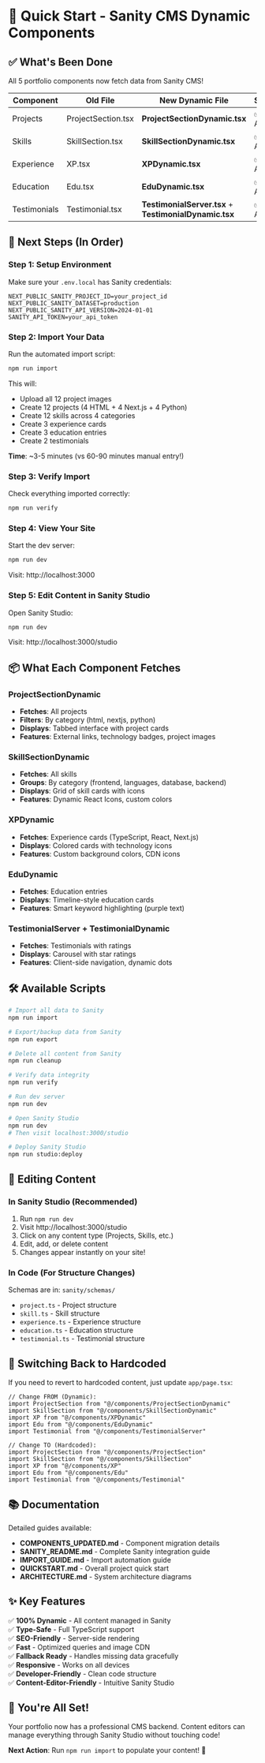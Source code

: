 # 🚀 Quick Start - Sanity CMS Dynamic Components

## ✅ What's Been Done

All 5 portfolio components now fetch data from Sanity CMS!

| Component | Old File | New Dynamic File | Status |
|-----------|----------|------------------|--------|
| Projects | ProjectSection.tsx | **ProjectSectionDynamic.tsx** | ✅ Active |
| Skills | SkillSection.tsx | **SkillSectionDynamic.tsx** | ✅ Active |
| Experience | XP.tsx | **XPDynamic.tsx** | ✅ Active |
| Education | Edu.tsx | **EduDynamic.tsx** | ✅ Active |
| Testimonials | Testimonial.tsx | **TestimonialServer.tsx** + **TestimonialDynamic.tsx** | ✅ Active |

## 🎯 Next Steps (In Order)

### Step 1: Setup Environment
Make sure your `.env.local` has Sanity credentials:
```env
NEXT_PUBLIC_SANITY_PROJECT_ID=your_project_id
NEXT_PUBLIC_SANITY_DATASET=production
NEXT_PUBLIC_SANITY_API_VERSION=2024-01-01
SANITY_API_TOKEN=your_api_token
```

### Step 2: Import Your Data
Run the automated import script:
```bash
npm run import
```

This will:
- Upload all 12 project images
- Create 12 projects (4 HTML + 4 Next.js + 4 Python)
- Create 12 skills across 4 categories
- Create 3 experience cards
- Create 3 education entries
- Create 2 testimonials

**Time**: ~3-5 minutes (vs 60-90 minutes manual entry!)

### Step 3: Verify Import
Check everything imported correctly:
```bash
npm run verify
```

### Step 4: View Your Site
Start the dev server:
```bash
npm run dev
```

Visit: http://localhost:3000

### Step 5: Edit Content in Sanity Studio
Open Sanity Studio:
```bash
npm run dev
```

Visit: http://localhost:3000/studio

## 📦 What Each Component Fetches

### ProjectSectionDynamic
- **Fetches**: All projects
- **Filters**: By category (html, nextjs, python)
- **Displays**: Tabbed interface with project cards
- **Features**: External links, technology badges, project images

### SkillSectionDynamic
- **Fetches**: All skills
- **Groups**: By category (frontend, languages, database, backend)
- **Displays**: Grid of skill cards with icons
- **Features**: Dynamic React Icons, custom colors

### XPDynamic
- **Fetches**: Experience cards (TypeScript, React, Next.js)
- **Displays**: Colored cards with technology icons
- **Features**: Custom background colors, CDN icons

### EduDynamic
- **Fetches**: Education entries
- **Displays**: Timeline-style education cards
- **Features**: Smart keyword highlighting (purple text)

### TestimonialServer + TestimonialDynamic
- **Fetches**: Testimonials with ratings
- **Displays**: Carousel with star ratings
- **Features**: Client-side navigation, dynamic dots

## 🛠️ Available Scripts

```bash
# Import all data to Sanity
npm run import

# Export/backup data from Sanity
npm run export

# Delete all content from Sanity
npm run cleanup

# Verify data integrity
npm run verify

# Run dev server
npm run dev

# Open Sanity Studio
npm run dev
# Then visit localhost:3000/studio

# Deploy Sanity Studio
npm run studio:deploy
```

## 📝 Editing Content

### In Sanity Studio (Recommended)
1. Run `npm run dev`
2. Visit http://localhost:3000/studio
3. Click on any content type (Projects, Skills, etc.)
4. Edit, add, or delete content
5. Changes appear instantly on your site!

### In Code (For Structure Changes)
Schemas are in: `sanity/schemas/`
- `project.ts` - Project structure
- `skill.ts` - Skill structure
- `experience.ts` - Experience structure
- `education.ts` - Education structure
- `testimonial.ts` - Testimonial structure

## 🔄 Switching Back to Hardcoded

If you need to revert to hardcoded content, just update `app/page.tsx`:

```tsx
// Change FROM (Dynamic):
import ProjectSection from "@/components/ProjectSectionDynamic"
import SkillSection from "@/components/SkillSectionDynamic"
import XP from "@/components/XPDynamic"
import Edu from "@/components/EduDynamic"
import Testimonial from "@/components/TestimonialServer"

// Change TO (Hardcoded):
import ProjectSection from "@/components/ProjectSection"
import SkillSection from "@/components/SkillSection"
import XP from "@/components/XP"
import Edu from "@/components/Edu"
import Testimonial from "@/components/Testimonial"
```

## 📚 Documentation

Detailed guides available:
- **COMPONENTS_UPDATED.md** - Component migration details
- **SANITY_README.md** - Complete Sanity integration guide
- **IMPORT_GUIDE.md** - Import automation guide
- **QUICKSTART.md** - Overall project quick start
- **ARCHITECTURE.md** - System architecture diagrams

## ✨ Key Features

✅ **100% Dynamic** - All content managed in Sanity  
✅ **Type-Safe** - Full TypeScript support  
✅ **SEO-Friendly** - Server-side rendering  
✅ **Fast** - Optimized queries and image CDN  
✅ **Fallback Ready** - Handles missing data gracefully  
✅ **Responsive** - Works on all devices  
✅ **Developer-Friendly** - Clean code structure  
✅ **Content-Editor-Friendly** - Intuitive Sanity Studio  

## 🎉 You're All Set!

Your portfolio now has a professional CMS backend. Content editors can manage everything through Sanity Studio without touching code!

**Next Action**: Run `npm run import` to populate your content! 🚀
